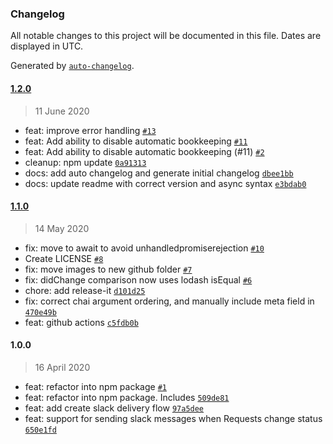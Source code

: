 ### Changelog

All notable changes to this project will be documented in this file. Dates are displayed in UTC.

Generated by [`auto-changelog`](https://github.com/CookPete/auto-changelog).

#### [1.2.0](https://github.com/crownheightsaid/airtable-change-detector/compare/1.1.0...1.2.0)

> 11 June 2020

- feat: improve error handling [`#13`](https://github.com/crownheightsaid/airtable-change-detector/pull/13)
- feat: Add ability to disable automatic bookkeeping [`#11`](https://github.com/crownheightsaid/airtable-change-detector/pull/11)
- feat: Add ability to disable automatic bookkeeping (#11) [`#2`](https://github.com/crownheightsaid/airtable-change-detector/issues/2)
- cleanup: npm update [`0a91313`](https://github.com/crownheightsaid/airtable-change-detector/commit/0a913135b35ee5434f535f6d3dfa6a31f22cf937)
- docs: add auto changelog and generate initial changelog [`dbee1bb`](https://github.com/crownheightsaid/airtable-change-detector/commit/dbee1bbb53ef22b3d4e81da6e25f33ed8ffd5259)
- docs: update readme with correct version and async syntax [`e3bdab0`](https://github.com/crownheightsaid/airtable-change-detector/commit/e3bdab023a824aee96b95b3850ea41e84ec17d24)

#### [1.1.0](https://github.com/crownheightsaid/airtable-change-detector/compare/1.0.0...1.1.0)

> 14 May 2020

- fix: move to await to avoid unhandledpromiserejection [`#10`](https://github.com/crownheightsaid/airtable-change-detector/pull/10)
- Create LICENSE [`#8`](https://github.com/crownheightsaid/airtable-change-detector/pull/8)
- fix: move images to new github folder [`#7`](https://github.com/crownheightsaid/airtable-change-detector/pull/7)
- fix: didChange comparison now uses lodash isEqual [`#6`](https://github.com/crownheightsaid/airtable-change-detector/pull/6)
- chore: add release-it [`d101d25`](https://github.com/crownheightsaid/airtable-change-detector/commit/d101d25aa54dc55b5529e9b9ba058e5029be24e6)
- fix: correct chai argument ordering, and manually include meta field in [`470e49b`](https://github.com/crownheightsaid/airtable-change-detector/commit/470e49b1a4b5b17f006e0ea496ee4fd08948d106)
- feat: github actions [`c5fdb0b`](https://github.com/crownheightsaid/airtable-change-detector/commit/c5fdb0b35d35aac21a1ad3318ad9479c9ac7c24b)

#### 1.0.0

> 16 April 2020

- feat: refactor into npm package [`#1`](https://github.com/crownheightsaid/airtable-change-detector/pull/1)
- feat: refactor into npm package. Includes [`509de81`](https://github.com/crownheightsaid/airtable-change-detector/commit/509de81ba94d34bbca9a06f4ea0a17c5227e3471)
- feat: add create slack delivery flow [`97a5dee`](https://github.com/crownheightsaid/airtable-change-detector/commit/97a5deec25dea4525c557a639aefe50e46daf05c)
- feat: support for sending slack messages when Requests change status [`650e1fd`](https://github.com/crownheightsaid/airtable-change-detector/commit/650e1fd3541e2b4201b476e0eb15115c04fae862)
